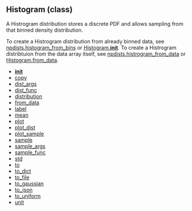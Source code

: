 ## Histogram (class)


A Histrogram distribution stores a discrete PDF and allows sampling from
that binned density distribution.

To create a Histrogram distribution from already binned data, see
[npdists.histogram_from_bins](npdists.histogram_from_bins.md) or [Histogram.__init__](Histogram.__init__.md).  To create a
Histrogram distribtuion from the data array itself, see
[npdists.histrogram_from_data](npdists.histrogram_from_data.md) or [Histogram.from_data](Histogram.from_data.md).



* [__init__](Histogram.__init__.md)
* [copy](Histogram.copy.md)
* [dist_args](Histogram.dist_args.md)
* [dist_func](Histogram.dist_func.md)
* [distribution](Histogram.distribution.md)
* [from_data](Histogram.from_data.md)
* [label](Histogram.label.md)
* [mean](Histogram.mean.md)
* [plot](Histogram.plot.md)
* [plot_dist](Histogram.plot_dist.md)
* [plot_sample](Histogram.plot_sample.md)
* [sample](Histogram.sample.md)
* [sample_args](Histogram.sample_args.md)
* [sample_func](Histogram.sample_func.md)
* [std](Histogram.std.md)
* [to](Histogram.to.md)
* [to_dict](Histogram.to_dict.md)
* [to_file](Histogram.to_file.md)
* [to_gaussian](Histogram.to_gaussian.md)
* [to_json](Histogram.to_json.md)
* [to_uniform](Histogram.to_uniform.md)
* [unit](Histogram.unit.md)
